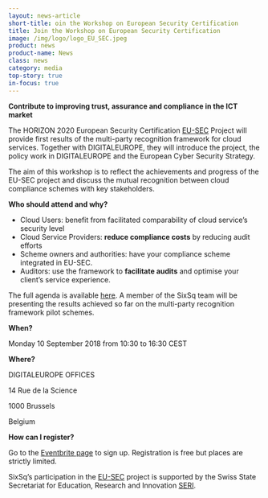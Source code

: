 ```yaml
---
layout: news-article
short-title: oin the Workshop on European Security Certification
title: Join the Workshop on European Security Certification
image: /img/logo/logo_EU_SEC.jpeg
product: news
product-name: News
class: news
category: media
top-story: true
in-focus: true
---
```


**Contribute to improving trust, assurance and compliance in the ICT market**

The HORIZON 2020 European Security Certification [EU-SEC](http://www.sec-cert.eu/) Project will provide first results of the multi-party recognition framework for cloud services. Together with DIGITALEUROPE, they will introduce the project, the policy work in DIGITALEUROPE and the European Cyber Security Strategy.

The aim of this workshop is to reflect the achievements and progress of the EU-SEC project and discuss the mutual recognition between cloud compliance schemes with key stakeholders.

**Who should attend and why?**

- Cloud Users: benefit from facilitated comparability of cloud service’s security level
- Cloud Service Providers: **reduce compliance costs** by reducing audit efforts
- Scheme owners and authorities: have your compliance scheme integrated in EU-SEC. 
- Auditors: use the framework to **facilitate audits** and optimise your client’s service experience.

The full agenda is available [here](https://cdn0.scrvt.com/fokus/97a05e0223ad853f/5c12826a9af6/EU-SEC-Workshop-Announcement---Agenda---2018-09-03.pdf).  A member of the SixSq team will be presenting the results achieved so far on the multi-party recognition framework pilot schemes. 


**When?**

Monday 10 September 2018 from 10:30 to 16:30 CEST

**Where?**

DIGITALEUROPE OFFICES

14 Rue de la Science

1000 Brussels

Belgium

**How can I register?**

Go to the [Eventbrite page](https://www.eventbrite.com/e/workshop-on-european-security-certification-tickets-48029580769) to sign up. Registration is free but places are strictly limited. 

SixSq’s participation in the [EU-SEC](https://sixsq.com/r-and-d/eusec) project is supported by the Swiss State Secretariat for Education, Research and Innovation [SERI](https://www.sbfi.admin.ch/sbfi/en/home.html).



